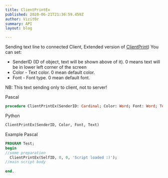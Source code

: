 ```yaml
---
title: ClientPrintEx
published: 2020-06-21T21:36:59.459Z
author: Vizit0r
summary: API
layout: blog

---
```


 

Sending text line to connected Client, Extended version of [ClientPrint](../ClientPrint))
You can set:
* SenderID (ID of object, text will be shown above of it). 0 means text will be in lower left corner of the screen
* Color - Text color. 0 mean default color.
* Font - Font type. 0 mean default font.


NB: This text sending only to client, not to server!


Pascal

```pascal
procedure ClientPrintEx(SenderID: Cardinal; Color: Word; Font: Word; Text: String);
```



Python
```python
ClientPrintEx(SenderID, Color, Font, Text)
```


Example Pascal

```pascal
PROGRAM Test;
begin
//some preparation
  ClientPrintEx(SelfID, 0, 0, 'Script loaded :)');
//main script body
 
end.
``` 